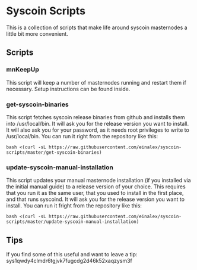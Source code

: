 # Syscoin Scripts

This is a collection of scripts that make life around syscoin masternodes a little bit more convenient.

## Scripts

### mnKeepUp

This script will keep a number of masternodes running and restart them if necessary. Setup instructions can be found inside.


### get-syscoin-binaries

This script fetches syscoin release binaries from github and installs them into /usr/local/bin. It will ask you for the release version you want to install. It will also ask you for your password, as it needs root privileges to write to /usr/local/bin. 
You can run it right from the repository like this:

`bash <(curl -sL https://raw.githubusercontent.com/einalex/syscoin-scripts/master/get-syscoin-binaries)`

### update-syscoin-manual-installation

This script updates your manual masternode installation (if you installed via the initial manual guide) to a release version of your choice. This requires that you run it as the same user, that you used to install in the first place, and that runs syscoind. It will ask you for the release version you want to install. 
You can run it fright from the repository like this:

`bash <(curl -sL https://raw.githubusercontent.com/einalex/syscoin-scripts/master/update-syscoin-manual-installation)`

## Tips
If you find some of this useful and want to leave a tip: sys1qwdy4clmdr6tgjvk7fugcdg2d46k52xaqzysm3f
